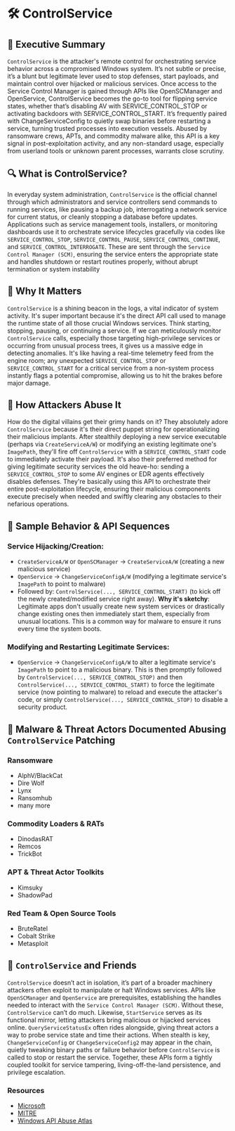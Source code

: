 # 🛠️ ControlService

## 🚀 Executive Summary
`ControlService` is the attacker's remote control for orchestrating service behavior across a compromised Windows system. It’s not subtle or precise, it’s a blunt but legitimate lever used to stop defenses, start payloads, and maintain control over hijacked or malicious services. Once access to the Service Control Manager is gained through APIs like OpenSCManager and OpenService, ControlService becomes the go-to tool for flipping service states, whether that’s disabling AV with SERVICE_CONTROL_STOP or activating backdoors with SERVICE_CONTROL_START. It’s frequently paired with ChangeServiceConfig to quietly swap binaries before restarting a service, turning trusted processes into execution vessels. Abused by ransomware crews, APTs, and commodity malware alike, this API is a key signal in post-exploitation activity, and any non-standard usage, especially from userland tools or unknown parent processes, warrants close scrutiny.

## 🔍 What is ControlService?
In everyday system administration, `ControlService` is the official channel through which administrators and service controllers send commands to running services, like pausing a backup job, interrogating a network service for current status, or cleanly stopping a database before updates. Applications such as service management tools, installers, or monitoring dashboards use it to orchestrate service lifecycles gracefully via codes like `SERVICE_CONTROL_STOP`, `SERVICE_CONTROL_PAUSE`, `SERVICE_CONTROL_CONTINUE`, and `SERVICE_CONTROL_INTERROGATE`. These are sent through the `Service Control Manager (SCM)`, ensuring the service enters the appropriate state and handles shutdown or restart routines properly, without abrupt termination or system instability

## 🚩 Why It Matters
`ControlService` is a shining beacon in the logs, a vital indicator of system activity. It's super important because it's the direct API call used to manage the runtime state of all those crucial Windows services. Think starting, stopping, pausing, or continuing a service. If we can meticulously monitor `ControlService` calls, especially those targeting high-privilege services or occurring from unusual process trees, it gives us a massive edge in detecting anomalies. It's like having a real-time telemetry feed from the engine room; any unexpected `SERVICE_CONTROL_STOP` or `SERVICE_CONTROL_START` for a critical service from a non-system process instantly flags a potential compromise, allowing us to hit the brakes before major damage.

## 🧬 How Attackers Abuse It
How do the digital villains get their grimy hands on it? They absolutely adore `ControlService` because it's their direct puppet string for operationalizing their malicious implants. After stealthily deploying a new service executable (perhaps via `CreateServiceA/W`) or modifying an existing legitimate one's `ImagePath`, they'll fire off `ControlService` with a `SERVICE_CONTROL_START` code to immediately activate their payload. It's also their preferred method for giving legitimate security services the old heave-ho: sending a `SERVICE_CONTROL_STOP` to some AV engines or EDR agents effectively disables defenses. They're basically using this API to orchestrate their entire post-exploitation lifecycle, ensuring their malicious components execute precisely when needed and swiftly clearing any obstacles to their nefarious operations.

## 👀 Sample Behavior & API Sequences

### Service Hijacking/Creation:
 - `CreateServiceA/W` or `OpenSCManager` → `CreateServiceA/W` (creating a new malicious service)
 - `OpenService` → `ChangeServiceConfigA/W` (modifying a legitimate service's `ImagePath` to point to malware)
 - Followed by: `ControlService(..., SERVICE_CONTROL_START)` (to kick off the newly created/modified service right away).
**Why it's sketchy**: Legitimate apps don't usually create new system services or drastically change existing ones then immediately start them, especially from unusual locations. This is a common way for malware to ensure it runs every time the system boots.

### Modifying and Restarting Legitimate Services:
 - `OpenService` → `ChangeServiceConfigA/W` to alter a legitimate service's `ImagePath` to point to a malicious binary. This is then promptly followed by `ControlService(..., SERVICE_CONTROL_STOP)` and then `ControlService(..., SERVICE_CONTROL_START)` to force the legitimate service (now pointing to malware) to reload and execute the attacker's code, or simply `ControlService(..., SERVICE_CONTROL_STOP)` to disable a security product.

## 🦠 Malware & Threat Actors Documented Abusing `ControlService` Patching

### Ransomware
 - AlphV/BlackCat
 - Dire Wolf
 - Lynx
 - Ransomhub
 - many more

### Commodity Loaders & RATs
 - DinodasRAT
 - Remcos
 - TrickBot  

### APT & Threat Actor Toolkits
 - Kimsuky
 - ShadowPad

### Red Team & Open Source Tools
 - BruteRatel 
 - Cobalt Strike
 - Metasploit


## 🧵 `ControlService` and Friends
`ControlService` doesn’t act in isolation, it’s part of a broader machinery attackers often exploit to manipulate or halt Windows services. APIs like `OpenSCManager` and `OpenService` are prerequisites, establishing the handles needed to interact with the `Service Control Manager (SCM)`. Without these, `ControlService` can’t do much. Likewise, `StartService` serves as its functional mirror, letting attackers bring malicious or hijacked services online. `QueryServiceStatusEx` often rides alongside, giving threat actors a way to probe service state and time their actions. When stealth is key, `ChangeServiceConfig` or `ChangeServiceConfig2` may appear in the chain, quietly tweaking binary paths or failure behavior before `ControlService` is called to stop or restart the service. Together, these APIs form a tightly coupled toolkit for service tampering, living-off-the-land persistence, and privilege escalation.

### Resources
 - [Microsoft](https://learn.microsoft.com/en-us/windows/win32/api/winsvc/nf-winsvc-controlservice)
 - [MITRE](https://attack.mitre.org/techniques/T1489/)
 - [Windows API Abuse Atlas](https://github.com/danafaye/WindowsAPIAbuseAtlas)